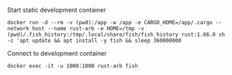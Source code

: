 Start static development container
```fish
docker run -d --rm -v (pwd):/app -w /app -e CARGO_HOME=/app/.cargo --network host --name rust-arb -e HOME=/tmp -v (pwd)/.fish_history:/tmp/.local/share/fish/fish_history rust:1.66.0 sh -c 'apt update && apt install -y fish && sleep 360000000
```

Connect to development container
```fish
docker exec -it -u 1000:1000 rust-arb fish
```
